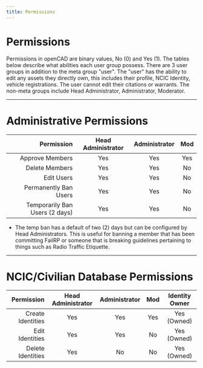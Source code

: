 ```yaml
---
title: Permissions
---
```

# Permissions
Permissions in openCAD are binary values, No (0) and Yes (1). The tables below describe what abilities each user group possess. There are 3 user groups in addition to the meta group "user". The "user" has the ability to edit any assets they directly own, this includes their profile, NCIC Identity, vehicle registrations. The user cannot edit their citations or warrants. The non-meta groups include Head Administrator, Administrator, Moderator.
___
# Administrative Permissions
| Permission                      | Head Administrator     | Administrator          | Mod                   |
|--------------------------------:|:----------------------:|:----------------------:|:---------------------:|
| Approve Members                 | Yes                    | Yes                    | Yes                   |
| Delete  Members                 | Yes                    | Yes                    | No                    |
| Edit Users                      | Yes                    | Yes                    | No                    |
| Permanently Ban Users           | Yes                    | Yes                    | No                    |
| Temporarily Ban Users (2 days)  | Yes                    | Yes                    | No                    |

- The temp ban has a default of two (2) days but can be configured by Head Administrators. This is useful for banning a member that has been committing FailRP or someone that is breaking guidelines pertaining to things such as Radio Traffic Etiquette.
___
# NCIC/Civilian Database Permissions
| Permission             | Head Administrator     | Administrator          | Mod                    | Identity Owner    |
|-----------------------:|:----------------------:|:----------------------:|:----------------------:|:-----------------:|
| Create Identities      | Yes                    | Yes                    | Yes                    | Yes (Owned)       |
| Edit Identities        | Yes                    | Yes                    | No                     | Yes (Owned)       |
| Delete Identities      | Yes                    | No                     | No                     | Yes (Owned)       |
